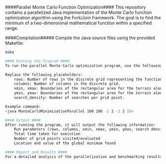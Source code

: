 ####Parallel Monte Carlo Function Optimization####
This repository contains a parallelized Java implementation of the Monte Carlo function optimization algorithm using the Fork/Join framework. The goal is to find the minimum of a two-dimensional mathematical function within a specified range.

####Compilation#####
Compile the Java source files using the provided Makefile:

```bash
make

#### Running the Program ####
To run the parallel Monte Carlo optimization program, use the following command: java MonteCarloMinimizationParallel rows columns xmin xmax ymin ymax search_density

Replace the following placeholders:
    rows: Number of rows in the discrete grid representing the function.
    columns: Number of columns in the discrete grid.
    xmin, xmax: Boundaries of the rectangular area for the terrain along the x-axis.
    ymin, ymax: Boundaries of the rectangular area for the terrain along the y-axis.
    search_density: Number of searches per grid point.

Example command:
<java MonteCarloMinimizationParallel 100 100 -2 2 -2 2 10>

#### Output ####
After running the program, it will output the following information:
    Run parameters (rows, columns, xmin, xmax, ymin, ymax, search density)
    Total time taken for execution
    Number of grid points visited/evaluated
    Location and value of the global minimum found

#### Report and Results ####
For a detailed analysis of the parallelization and benchmarking results, please refer to the assignment report report.pdf.